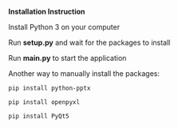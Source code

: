 **Installation Instruction**

Install Python 3 on your computer

Run __setup.py__ and wait for the packages to install

Run __main.py__ to start the application

Another way to manually install the packages:

`pip install python-pptx`

`pip install openpyxl`

`pip install PyQt5`
